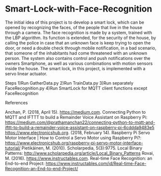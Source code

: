 # Smart-Lock-with-Face-Recognition
The initial idea of this project is to develop a smart lock, which can be opened by recognizing the faces, of the people that live in the house through a camera. The face recognition is made by a system, trained with the LBP algorithm. Its function is extended, for the security of the house, by calling the police in case that an unknown face is keep trying to open the door, or need a double check through mobile notification, in a bad scenario, that someone of the inhabitants had come threatened with an unknown person. The system also contains control and push notifications over the owners Smartphone, as well as various combinations with motion sensors inside the house. The smart lock, in this project, is implemented with a servo linear actuator.

Steps
1)Run GatherData.py
2)Run TrainData.py
3)Run separately FaceRecognition.py
4)Run SmartLock for MQTT client functions except FaceRecognition

References

Anchan, P. (2018, April 15). https://medium.com. Connecting Python to MQTT and IFTTT to build a Remainder Voice Assistant on Raspberry Pi: https://medium.com/@prathamanchan22/connecting-python-to-mqtt-and-ifttt-to-build-a-remainder-voice-assistant-on-raspberry-pi-6cddda9483e5
https://www.electronicshub.org. (2018, February 14). Raspberry Pi Servo Motor Interface | How to Control a Servo Motor using Raspberry Pi?: https://www.electronicshub.org/raspberry-pi-servo-motor-interface-tutorial/
Pietikäinen, M. (2010). Scholarpedia, 5(3):9775. Local Binary Patterns: http://www.scholarpedia.org/article/Local_Binary_Patterns
Rovai, M. (2016). https://www.instructables.com. Real-time Face Recognition: an End-to-end Project: https://www.instructables.com/id/Real-time-Face-Recognition-an-End-to-end-Project/

